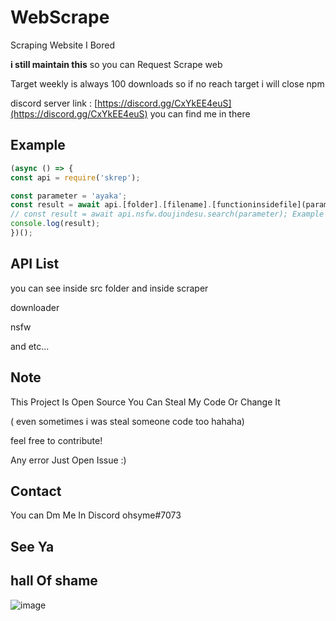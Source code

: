 # WebScrape

Scraping Website I Bored

**i still maintain this** so you can Request Scrape web

Target weekly is always 100 downloads so if no reach target i will close npm 

discord server link : [https://discord.gg/CxYkEE4euS](https://discord.gg/CxYkEE4euS) you can find me in there
## Example
```js
(async () => {
const api = require('skrep');

const parameter = 'ayaka';
const result = await api.[folder].[filename].[functioninsidefile](parameter)
// const result = await api.nsfw.doujindesu.search(parameter); Example
console.log(result);
})();
```

## API List

you can see inside src folder and inside scraper

downloader

nsfw

and etc...

## Note

This Project Is Open Source You Can Steal My Code Or Change It 

( even sometimes i was steal someone code too hahaha)

feel free to contribute!

Any error Just Open Issue :)


## Contact
You can Dm Me In Discord ohsyme#7073 


## See Ya

## hall Of shame 

![image](https://user-images.githubusercontent.com/49177554/236141366-a202758a-3bdf-4bcd-a785-6a21e1f772f3.png)

